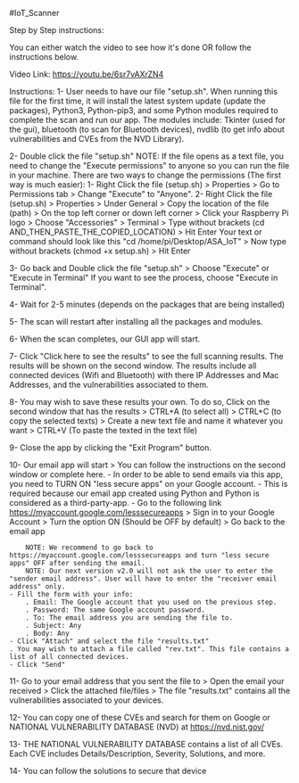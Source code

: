 #IoT_Scanner

Step by Step instructions:

You can either watch the video to see how it's done OR follow the instructions below.

Video Link: https://youtu.be/6sr7vAXrZN4

Instructions: 1- User needs to have our file "setup.sh". When running this file for the first time, it will install the latest system update (update the packages), Python3, Python-pip3, and some Python modules required to complete the scan and run our app. The modules include: Tkinter (used for the gui), bluetooth (to scan for Bluetooth devices), nvdlib (to get info about vulnerabilities and CVEs from the NVD Library).

2- Double click the file "setup.sh" NOTE: If the file opens as a text file, you need to change the "Execute permissions" to anyone so you can run the file in your machine. There are two ways to change the permissions (The first way is much easier): 1- Right Click the file (setup.sh) > Properties > Go to Permissions tab > Change "Execute" to "Anyone". 2- Right Click the file (setup.sh) > Properties > Under General > Copy the location of the file (path) > On the top left corner or down left corner > Click your Raspberry Pi logo > Choose "Accessories" > Terminal > Type without brackets (cd AND_THEN_PASTE_THE_COPIED_LOCATION) > Hit Enter Your text or command should look like this "cd /home/pi/Desktop/ASA_IoT" > Now type without brackets (chmod +x setup.sh) > Hit Enter

3- Go back and Double click the file "setup.sh" > Choose "Execute" or "Execute in Terminal" If you want to see the process, choose "Execute in Terminal".

4- Wait for 2-5 minutes (depends on the packages that are being installed)

5- The scan will restart after installing all the packages and modules.

6- When the scan completes, our GUI app will start.

7- Click "Click here to see the results" to see the full scanning results. The results will be shown on the second window. The results include all connected devices (Wifi and Bluetooth) with there IP Addresses and Mac Addresses, and the vulnerabilities associated to them.

8- You may wish to save these results your own. To do so, Click on the second window that has the results > CTRL+A (to select all) > CTRL+C (to copy the selected texts) > Create a new text file and name it whatever you want > CTRL+V (To paste the texted in the text file)

9- Close the app by clicking the "Exit Program" button.

10- Our email app will start > You can follow the instructions on the second window or complete here. - In order to be able to send emails via this app, you need to TURN ON "less secure apps" on your Google account. - This is required because our email app created using Python and Python is considered as a third-party-app. - Go to the following link https://myaccount.google.com/lesssecureapps > Sign in to your Google Account > Turn the option ON (Should be OFF by default) > Go back to the email app

		NOTE: We recommend to go back to https://myaccount.google.com/lesssecureapps and turn "less secure apps" OFF after sending the email.
		NOTE: Our next version v2.0 will not ask the user to enter the "sender email address". User will have to enter the "receiver email address" only.
	- Fill the form with your info:
		. Email: The Google account that you used on the previous step.
		. Password: The same Google account password.
		. To: The email address you are sending the file to.
		. Subject: Any
		. Body: Any
	- Click "Attach" and select the file "results.txt"
	. You may wish to attach a file called "rev.txt". This file contains a list of all connected devices.
	- Click "Send"
11- Go to your email address that you sent the file to > Open the email your received > Click the attached file/files > The file "results.txt" contains all the vulnerabilities associated to your devices.

12- You can copy one of these CVEs and search for them on Google or NATIONAL VULNERABILITY DATABASE (NVD) at https://nvd.nist.gov/

13- THE NATIONAL VULNERABILITY DATABASE contains a list of all CVEs. Each CVE includes Details/Description, Severity, Solutions, and more.

14- You can follow the solutions to secure that device
